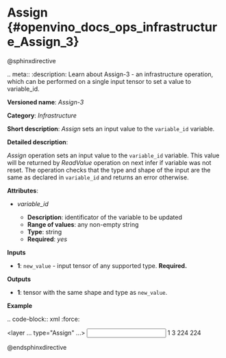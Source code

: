 # Assign {#openvino_docs_ops_infrastructure_Assign_3}

@sphinxdirective

.. meta::
  :description: Learn about Assign-3 - an infrastructure operation, which 
                can be performed on a single input tensor to set a value to variable_id.

**Versioned name**: *Assign-3*

**Category**: *Infrastructure*

**Short description**: *Assign* sets an input value to the ``variable_id`` variable.

**Detailed description**:

*Assign* operation sets an input value to the ``variable_id`` variable. This value will be returned by *ReadValue* operation on next infer if variable was not reset.
The operation checks that the type and shape of the input are the same as
declared in ``variable_id`` and returns an error otherwise.

**Attributes**:

* *variable_id*

  * **Description**: identificator of the variable to be updated
  * **Range of values**: any non-empty string
  * **Type**: string
  * **Required**: *yes*

**Inputs**

* **1**: ``new_value`` - input tensor of any supported type. **Required.**

**Outputs**

* **1**: tensor with the same shape and type as ``new_value``.

**Example**

.. code-block:: xml
   :force:
   
   <layer ... type="Assign" ...>
       <data variable_id="lstm_state_1"/>
       <input>
           <port id="0">
               <dim>1</dim>
               <dim>3</dim>
               <dim>224</dim>
               <dim>224</dim>
           </port>
       </input>
   </layer>

@endsphinxdirective

